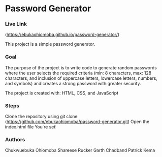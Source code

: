 # Password Generator

### Live Link

(https://ebukaohiomoba.github.io/password-generator/)

This project is a simple password generator. 

### Goal

The purpose of the project is to write code to generate random passwords where the user selects the required criteria (min: 8 characters, max: 128 characters, and inclusion of uppercase letters, lowercase letters, numbers, and symbols) and creates a strong password with greater security.

The project is created with:
HTML, CSS, and JavaScript 

### Steps
Clone the repository using git clone (https://github.com/ebukaohiomoba/password-generator.git)
Open the index.html file
You're set!

### Authors

Chukwuebuka Ohiomoba
Shareese Rucker
Garth Chadband
Patrick Kema

